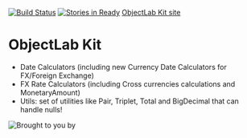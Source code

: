 [![Build Status](https://secure.travis-ci.org/Appendium/objectlabkit.png?branch=master)](http://travis-ci.org/Appendium/objectlabkit) [![Stories in Ready](https://badge.waffle.io/Appendium/objectlabkit.png?label=ready)](https://waffle.io/Appendium/objectlabkit) [ObjectLab Kit site](http://objectlabkit.sf.net)

ObjectLab Kit
=============

* Date Calculators (including new Currency Date Calculators for FX/Foreign Exchange)
* FX Rate Calculators (including Cross currencies calculations and MonetaryAmount)
* Utils: set of utilities like Pair, Triplet, Total and BigDecimal that can handle nulls!

![Brought to you by](http://objectlabkit.sourceforge.net/images/appendium_logo.jpg "Supported by Appendium")
